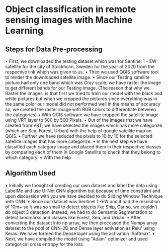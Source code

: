 # Object classification in remote sensing images with Machine Learning

## Steps for Data Pre-processing
• First, we downloaded the testing dataset which was for Sentinel 1 – EW satellite for the city of Stockholm, Sweden for the year of 2020 from the respective link which was given to us.
• Then we used QGIS software tool to render the downloaded satellite image.
• Since our Testing satellite picture had only one band which was Gray scale, we have raster the image to get different bands for our Testing Image. (The reason that why we Raster the images, is that first we tried to train our model with the black and white pictures but when we cropped the pictures since everything was in the same color our model did not performed well in the means of accuracy so, we created the raster image with RGB colors to differentiate between the categories)
• With QGIS software we have cropped the satellite image using VRT layer to 500 by 500 Pixels.
• Out of the images that we have created from VRT, we have selected the images which has more categorize (which are Sea, Forest, Urban) with the help of google satellite map on QGIS.
• Further we have reduced the pixels to 10 by 10 for the selected satellite images that has more categorize.
• In the next step we have classified each category image and placed them in their respective classes by comparing each of them in Google Satellite to check that they belong to which category.
• With the help

## Algorithm Used
• Initially we thought of creating our own dataset and label the data using LabelMe and use U-Net CNN algorithm but because of time constraint and upon discussion with you we have decided to do Sliding Window Technique with CNN.
• Since our dataset was Sentinel 1 -EW and it had the resolution of 10m+ so it was so small to detect objects like Ship, Car so, we couldn’t do object
3
detection. Instead, we had to do Semantic Segmentation to detect landmarks and classes like Forest, Sea, and Urban.
• After converting the dataset into np array, we then processed the Numpy array dataset to the pool of CNN-2D and Dense layer activation as Relu' using Keras. We have formed the Dense layer using the activation 'Softmax'.
• Next, we have compiled the model using "Adam" optimizer and used categorical cross entropy for the loss.
